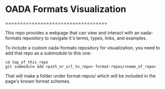 # OADA Formats Visualization 
===================================

This repo provides a webpage that can view and interact with an
oada-formats repository to navigate it's terms, types, links, and examples.

To include a custom oada-formats repository for visualization, you need
to add that repo as a submodule to this one:
```
cd top_of_this_repo
git submodule add <path_or_url_to_repo> format-repos/<name_of_repo>
```
That will make a folder under format-repos/ which will be included in the
page's known format schemes. 
